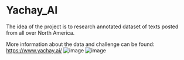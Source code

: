# Yachay_AI
The idea of the project is to research annotated dataset of texts posted from all over North America.

More information about the data and challenge can be found:
https://www.yachay.ai/
![image](https://github.com/UnzEva/Yachay_AI/assets/67246071/d54e856d-3f05-4000-a184-7b2919b70d2a)
![image](https://github.com/UnzEva/Yachay_AI/assets/67246071/29410f76-40af-4e7e-bb42-2f3d892b87fd)
